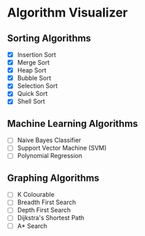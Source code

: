# Algorithm Visualizer

## Sorting Algorithms

- [x] Insertion Sort
- [x] Merge Sort
- [x] Heap Sort
- [x] Bubble Sort
- [x] Selection Sort
- [x] Quick Sort
- [x] Shell Sort

## Machine Learning Algorithms

- [ ] Naive Bayes Classifier
- [ ] Support Vector Machine (SVM)
- [ ] Polynomial Regression

## Graphing Algorithms

- [ ] K Colourable
- [ ] Breadth First Search
- [ ] Depth First Search
- [ ] Dijkstra's Shortest Path
- [ ] A\* Search

